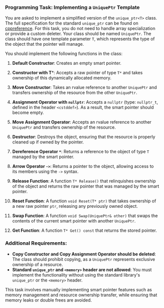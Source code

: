 ### Programming Task: Implementing a `UniquePtr` Template

You are asked to implement a simplified version of the `unique_ptr<T>` class. The full specification for the standard `unique_ptr` can be found on [cppreference](https://en.cppreference.com/w/cpp/memory/unique_ptr). For this task, you do not need to handle array specialization or provide a custom deleter. Your class should be named `UniquePtr`. The class should have one template parameter `T`, which represents the type of the object that the pointer will manage.

You should implement the following functions in the class:

1. **Default Constructor**: Creates an empty smart pointer.
   
2. **Constructor with T***: Accepts a raw pointer of type `T*` and takes ownership of this dynamically allocated memory.
   
3. **Move Constructor**: Takes an rvalue reference to another `UniquePtr` and transfers ownership of the resource from the other `UniquePtr`.
   
4. **Assignment Operator with `nullptr`**: Accepts a `nullptr` (type: `nullptr_t`, defined in the header `<cstddef>`). As a result, the smart pointer should become empty.

5. **Move Assignment Operator**: Accepts an rvalue reference to another `UniquePtr` and transfers ownership of the resource.

6. **Destructor**: Destroys the object, ensuring that the resource is properly cleaned up if owned by the pointer.

7. **Dereference Operator `*`**: Returns a reference to the object of type `T` managed by the smart pointer.

8. **Arrow Operator `->`**: Returns a pointer to the object, allowing access to its members using the `->` syntax.

9. **Release Function**: A function `T* Release()` that relinquishes ownership of the object and returns the raw pointer that was managed by the smart pointer.

10. **Reset Function**: A function `void Reset(T* ptr)` that takes ownership of a new raw pointer `ptr`, releasing any previously owned object.

11. **Swap Function**: A function `void Swap(UniquePtr& other)` that swaps the contents of the current smart pointer with another `UniquePtr`.

12. **Get Function**: A function `T* Get() const` that returns the stored pointer.

### Additional Requirements:
- **Copy Constructor and Copy Assignment Operator should be deleted**: The class should prohibit copying, as a `UniquePtr` represents exclusive ownership of a resource.
- **Standard `unique_ptr` and `<memory>` header are not allowed**: You must implement the functionality without using the standard library's `unique_ptr` or the `<memory>` header.

This task involves manually implementing smart pointer features such as memory management and resource ownership transfer, while ensuring that memory leaks or double frees are avoided.